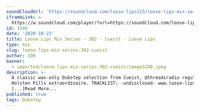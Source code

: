 ```yaml
---
soundCloudUrl: 'https://soundcloud.com/loose-lips123/loose-lips-mix-series-302-cueist'
iframeLink: >-
  https://w.soundcloud.com/player/?url=https://soundcloud.com/loose-lips123/loose-lips-mix-series-302-cueist&color=00aabb&auto_play=false&hide_related=false&show_comments=true&show_user=true&show_reposts=false
id: 3240
date: '2020-10-23'
title: Loose Lips Mix Series - 302 - Cueist - Loose Lips
type: mix
slug: loose-lips-mix-series-302-cueist
author: 100
banner:
  - imported/loose-lips-mix-series-302-cueist/image3240.jpeg
description: >-
  A classic wax-only Dubstep selection from Cueist, @threadsradio regular and
  Holsten Pills extraordinaire. TRACKLIST: -undisclosed- www.loose-lips.co.uk
  [...]Read More...
published: true
tags: Dubstep
---
```

